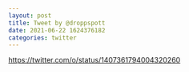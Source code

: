 ```yaml
--- 
layout: post 
title: Tweet by @droppspott 
date: 2021-06-22 1624376182 
categories: twitter 
--- 
```

https://twitter.com/o/status/1407361794004320260